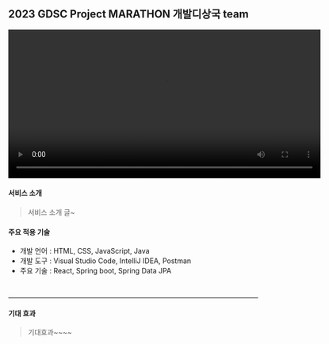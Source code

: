## 2023 GDSC Project MARATHON 개발디상국 team

<video width="630" height="300" src="https://github.com/Speacher/.github/assets/126947828/82df05c8-37b5-45a8-a2ba-d083dec4c872"></video>


<u></u>


#### **서비스 소개**

> 서비스 소개 글~



#### **주요 적용 기술**

- 개발 언어 : HTML, CSS, JavaScript,  Java
- 개발 도구 : Visual Studio Code, IntelliJ IDEA, Postman
- 주요 기술 : React, Spring boot, Spring Data JPA



<br>
<hr>

#### **기대 효과**

> 기대효과~~~~
